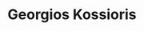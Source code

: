 ---
title: "Georgios Kossioris"
collection: students
permalink: #
thesis: "A function-theoretic approach to a two-dimensional wave-body interaction problem governed by the modified Helmholtz equation"
institute: "NTUA, Greece"
year: "1986"
type: "diploma"
current-position: "Professor, Department of Mathematics and Applied Mathematics, <i>University of Crete, Greece</i>"
external-link: "http://users.math.uoc.gr/~kosioris/"
---